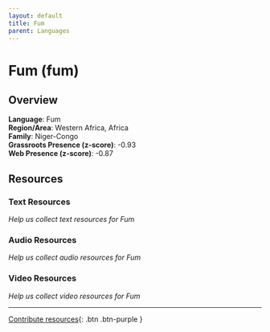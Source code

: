 ```yaml
---
layout: default
title: Fum
parent: Languages
---
```


# Fum (fum)

## Overview

**Language**: Fum  
**Region/Area**: Western Africa, Africa  
**Family**: Niger-Congo  
**Grassroots Presence (z-score)**: -0.93  
**Web Presence (z-score)**: -0.87  

## Resources

### Text Resources
*Help us collect text resources for Fum*

### Audio Resources
*Help us collect audio resources for Fum*

### Video Resources
*Help us collect video resources for Fum*

---

[Contribute resources](https://forms.office.com/e/1SfLJx3u1r){: .btn .btn-purple }
